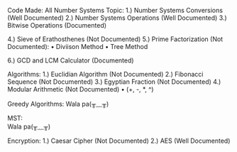 Code Made:
All Number Systems Topic:
  1.) Number Systems Conversions (Well Documented)
  2.) Number Systems Operations (Well Documented)
  3.) Bitwise Operations (Documented)

4.) Sieve of Erathosthenes (Not Documented)
5.) Prime Factorization (Not Documented):
   • Diviison Method
   • Tree Method
   
6.) GCD and LCM Calculator (Documented)

Algorithms:
1.) Euclidian Algorithm (Not Documented)
2.) Fibonacci Sequence (Not Documented)	
3.) Egyptian Fraction (Not Documented)
4.) Modular Arithmetic (Not Documented)
   • (+, -, *, ^)

Greedy Algorithms:
Wala pa(╥﹏╥)

MST:	
Wala pa(╥﹏╥)

Encryption:
1.) Caesar Cipher (Not Documented)
2.) AES (Well Documented)
